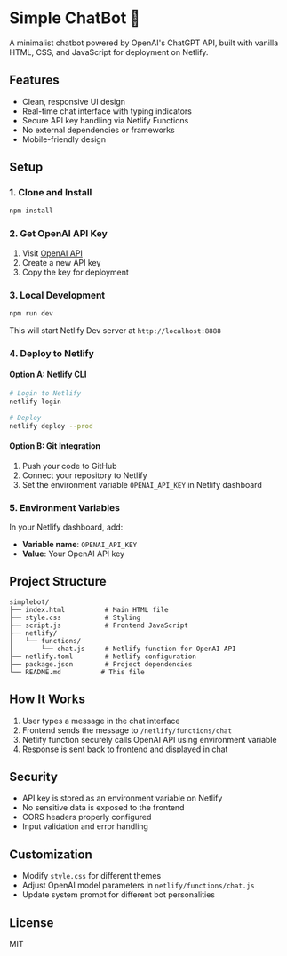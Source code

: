 # Simple ChatBot 💬

A minimalist chatbot powered by OpenAI's ChatGPT API, built with vanilla HTML, CSS, and JavaScript for deployment on Netlify.

## Features

- Clean, responsive UI design
- Real-time chat interface with typing indicators
- Secure API key handling via Netlify Functions
- No external dependencies or frameworks
- Mobile-friendly design

## Setup

### 1. Clone and Install
```bash
npm install
```

### 2. Get OpenAI API Key
1. Visit [OpenAI API](https://platform.openai.com/api-keys)
2. Create a new API key
3. Copy the key for deployment

### 3. Local Development
```bash
npm run dev
```
This will start Netlify Dev server at `http://localhost:8888`

### 4. Deploy to Netlify

#### Option A: Netlify CLI
```bash
# Login to Netlify
netlify login

# Deploy
netlify deploy --prod
```

#### Option B: Git Integration
1. Push your code to GitHub
2. Connect your repository to Netlify
3. Set the environment variable `OPENAI_API_KEY` in Netlify dashboard

### 5. Environment Variables
In your Netlify dashboard, add:
- **Variable name**: `OPENAI_API_KEY`
- **Value**: Your OpenAI API key

## Project Structure
```
simplebot/
├── index.html          # Main HTML file
├── style.css           # Styling
├── script.js           # Frontend JavaScript
├── netlify/
│   └── functions/
│       └── chat.js     # Netlify function for OpenAI API
├── netlify.toml        # Netlify configuration
├── package.json        # Project dependencies
└── README.md          # This file
```

## How It Works

1. User types a message in the chat interface
2. Frontend sends the message to `/netlify/functions/chat`
3. Netlify function securely calls OpenAI API using environment variable
4. Response is sent back to frontend and displayed in chat

## Security

- API key is stored as an environment variable on Netlify
- No sensitive data is exposed to the frontend
- CORS headers properly configured
- Input validation and error handling

## Customization

- Modify `style.css` for different themes
- Adjust OpenAI model parameters in `netlify/functions/chat.js`
- Update system prompt for different bot personalities

## License

MIT
